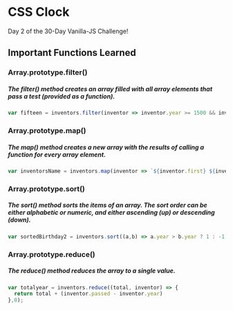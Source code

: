 # CSS Clock
Day 2 of the 30-Day Vanilla-JS Challenge!

## Important Functions Learned
### Array.prototype.filter()
##### The filter() method creates an array filled with all array elements that pass a test (provided as a function).
```javascript
var fifteen = inventors.filter(inventor => inventor.year >= 1500 && inventor.year < 1600)
```
### Array.prototype.map()
##### The map() method creates a new array with the results of calling a function for every array element.
```javascript
var inventorsName = inventors.map(inventor => `${inventor.first} ${inventor.last}`);
```
### Array.prototype.sort()
##### The sort() method sorts the items of an array. The sort order can be either alphabetic or numeric, and either ascending (up) or descending (down).
```javascript
var sortedBirthday2 = inventors.sort((a,b) => a.year > b.year ? 1 : -1);
```
### Array.prototype.reduce()
##### The reduce() method reduces the array to a single value.
```javascript
var totalyear = inventors.reduce((total, inventor) => {
  return total + (inventor.passed - inventor.year)
},0);
```
